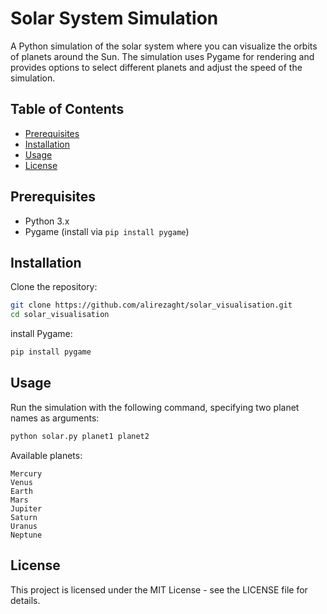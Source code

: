 # Solar System Simulation

A Python simulation of the solar system where you can visualize the orbits of planets around the Sun. The simulation uses Pygame for rendering and provides options to select different planets and adjust the speed of the simulation.

## Table of Contents
- [Prerequisites](#prerequisites)
- [Installation](#installation)
- [Usage](#usage)
- [License](#license)

## Prerequisites
- Python 3.x
- Pygame (install via `pip install pygame`)

## Installation
Clone the repository:
   ```bash
   git clone https://github.com/alirezaght/solar_visualisation.git
   cd solar_visualisation
   ```
install Pygame:
```bash
pip install pygame
```

## Usage

Run the simulation with the following command, specifying two planet names as arguments:
```bash
python solar.py planet1 planet2
```
Available planets:
```
Mercury
Venus
Earth
Mars
Jupiter
Saturn
Uranus
Neptune
```

## License

This project is licensed under the MIT License - see the LICENSE file for details.